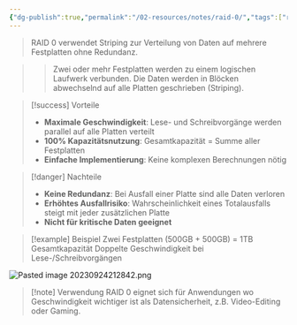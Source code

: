 ```yaml
---
{"dg-publish":true,"permalink":"/02-resources/notes/raid-0/","tags":["raid/striping","performance/keine-redundanz","informatik/hardware"],"noteIcon":"","updated":"2025-09-27T02:12:19.260+02:00"}
---
```



>RAID 0 verwendet Striping zur Verteilung von Daten auf mehrere Festplatten ohne Redundanz.

>>Zwei oder mehr Festplatten werden zu einem logischen Laufwerk verbunden. Die Daten werden in Blöcken abwechselnd auf alle Platten geschrieben (Striping).

>[!success] Vorteile
>- **Maximale Geschwindigkeit**: Lese- und Schreibvorgänge werden parallel auf alle Platten verteilt
>- **100% Kapazitätsnutzung**: Gesamtkapazität = Summe aller Festplatten
>- **Einfache Implementierung**: Keine komplexen Berechnungen nötig

>[!danger] Nachteile
>- **Keine Redundanz**: Bei Ausfall einer Platte sind alle Daten verloren
>- **Erhöhtes Ausfallrisiko**: Wahrscheinlichkeit eines Totalausfalls steigt mit jeder zusätzlichen Platte
>- **Nicht für kritische Daten geeignet**

>[!example] Beispiel
>Zwei Festplatten (500GB + 500GB) = 1TB Gesamtkapazität
>Doppelte Geschwindigkeit bei Lese-/Schreibvorgängen

![Pasted image 20230924212842.png](/img/user/02%20-%20RESOURCES/Files/IMG/Pasted%20image%2020230924212842.png)

>[!note] Verwendung
>RAID 0 eignet sich für Anwendungen wo Geschwindigkeit wichtiger ist als Datensicherheit, z.B. Video-Editing oder Gaming.